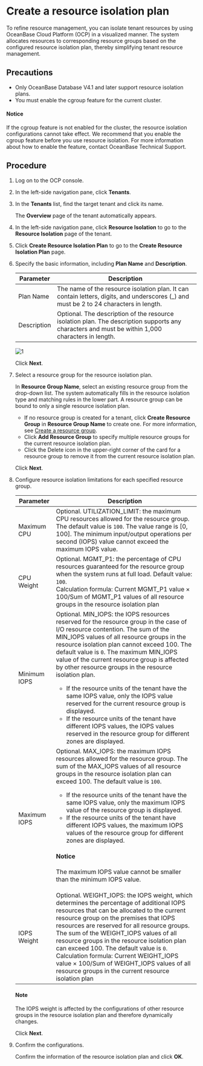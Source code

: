 # Create a resource isolation plan

To refine resource management, you can isolate tenant resources by using OceanBase Cloud Platform (OCP) in a visualized manner. The system allocates resources to corresponding resource groups based on the configured resource isolation plan, thereby simplifying tenant resource management.

## Precautions

* Only OceanBase Database V4.1 and later support resource isolation plans.
* You must enable the cgroup feature for the current cluster.

<main id="notice" type='explain'>
<h4>Notice</h4>
<p>If the cgroup feature is not enabled for the cluster, the resource isolation configurations cannot take effect. We recommend that you enable the cgroup feature before you use resource isolation. For more information about how to enable the feature, contact OceanBase Technical Support. </p>
</main>

## Procedure

1. Log on to the OCP console.

2. In the left-side navigation pane, click **Tenants**.

3. In the **Tenants** list, find the target tenant and click its name.

   The **Overview** page of the tenant automatically appears.

4. In the left-side navigation pane, click **Resource Isolation** to go to the **Resource Isolation** page of the tenant.

5. Click **Create Resource Isolation Plan** to go to the **Create Resource Isolation Plan** page.

6. Specify the basic information, including **Plan Name** and **Description**.

   | Parameter | Description |
   |--------|---------|
   | Plan Name | The name of the resource isolation plan. It can contain letters, digits, and underscores (_) and must be 2 to 24 characters in length.  |
   | Description | Optional. The description of the resource isolation plan. The description supports any characters and must be within 1,000 characters in length.  |

   ![1](https://obbusiness-private.oss-cn-shanghai.aliyuncs.com/doc/img/ocp/420/420-en/%E5%88%9B%E5%BB%BA%E8%B5%84%E6%BA%90%E9%9A%94%E7%A6%BB%E8%AE%A1%E5%88%92.png)

   Click **Next**.

7. Select a resource group for the resource isolation plan.

   In **Resource Group Name**, select an existing resource group from the drop-down list. The system automatically fills in the resource isolation type and matching rules in the lower part. A resource group can be bound to only a single resource isolation plan.

   * If no resource group is created for a tenant, click **Create Resource Group** in **Resource Group Name** to create one. For more information, see [Create a resource group](200.create-a-resource-group.md).
   * Click **Add Resource Group** to specify multiple resource groups for the current resource isolation plan.
   * Click the Delete icon in the upper-right corner of the card for a resource group to remove it from the current resource isolation plan.

   Click **Next**.

8. Configure resource isolation limitations for each specified resource group.

   | Parameter | Description |
   |--------|---------|
   | Maximum CPU | Optional. UTILIZATION_LIMIT: the maximum CPU resources allowed for the resource group. The default value is `100`. The value range is [0, 100]. The minimum input/output operations per second (IOPS) value cannot exceed the maximum IOPS value. |
   | CPU Weight | Optional. MGMT_P1: the percentage of CPU resources guaranteed for the resource group when the system runs at full load. Default value: `100`.  </br>Calculation formula: Current MGMT_P1 value × 100/Sum of MGMT_P1 values of all resource groups in the resource isolation plan  |
   | Minimum IOPS | Optional. MIN_IOPS: the IOPS resources reserved for the resource group in the case of I/O resource contention. The sum of the MIN_IOPS values of all resource groups in the resource isolation plan cannot exceed 100. The default value is `0`. The maximum MIN_IOPS value of the current resource group is affected by other resource groups in the resource isolation plan. <ul><li>If the resource units of the tenant have the same IOPS value, only the IOPS value reserved for the current resource group is displayed. </li><li>If the resource units of the tenant have different IOPS values, the IOPS values reserved in the resource group for different zones are displayed. </li></ul> |
   | Maximum IOPS | Optional. MAX_IOPS: the maximum IOPS resources allowed for the resource group. The sum of the MAX_IOPS values of all resource groups in the resource isolation plan can exceed 100. The default value is `100`. <ul><li>If the resource units of the tenant have the same IOPS value, only the maximum IOPS value of the resource group is displayed. </li><li>If the resource units of the tenant have different IOPS values, the maximum IOPS values of the resource group for different zones are displayed. </li></ul> <main id="notice" type='notice'><h4>Notice</h4><p>The maximum IOPS value cannot be smaller than the minimum IOPS value. </p></main> |
   | IOPS Weight | Optional. WEIGHT_IOPS: the IOPS weight, which determines the percentage of additional IOPS resources that can be allocated to the current resource group on the premises that IOPS resources are reserved for all resource groups. The sum of the WEIGHT_IOPS values of all resource groups in the resource isolation plan can exceed 100. The default value is `0`. <br>Calculation formula: Current WEIGHT_IOPS value × 100/Sum of WEIGHT_IOPS values of all resource groups in the current resource isolation plan  |

    <main id="notice" type='explain'>
    <h4>Note</h4>
    <p>The IOPS weight is affected by the configurations of other resource groups in the resource isolation plan and therefore dynamically changes. </p>
    </main>

   Click **Next**.

9. Confirm the configurations.

   Confirm the information of the resource isolation plan and click **OK**.
